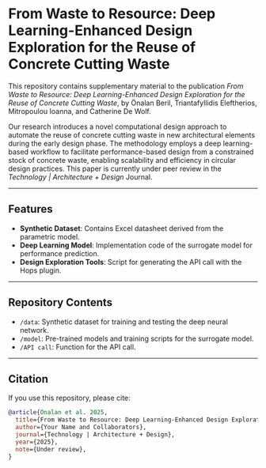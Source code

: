 # From Waste to Resource: Deep Learning-Enhanced Design Exploration for the Reuse of Concrete Cutting Waste

This repository contains supplementary material to the publication *From Waste to Resource: Deep Learning-Enhanced Design Exploration for the Reuse of Concrete Cutting Waste*, by Önalan Beril, Triantafyllidis Eleftherios, Mitropoulou Ioanna, and Catherine De Wolf.

Our research introduces a novel computational design approach to automate the reuse of concrete cutting waste in new architectural elements during the early design phase. The methodology employs a deep learning-based workflow to facilitate performance-based design from a constrained stock of concrete waste, enabling scalability and efficiency in circular design practices. This paper is currently under peer review in the *Technology | Architecture + Design* Journal.

---

## Features
- **Synthetic Dataset**: Contains Excel datasheet derived from the parametric model.
- **Deep Learning Model**: Implementation code of the surrogate model for performance prediction.
- **Design Exploration Tools**: Script for generating the API call with the Hops plugin.

---

## Repository Contents
- `/data`: Synthetic dataset for training and testing the deep neural network.
- `/model`: Pre-trained models and training scripts for the surrogate model.
- `/API call`: Function for the API call.

---

## Citation
If you use this repository, please cite:

```bibtex
@article{Onalan et al. 2025,
  title={From Waste to Resource: Deep Learning-Enhanced Design Exploration for the Reuse of Concrete Cutting Waste},
  author={Your Name and Collaborators},
  journal={Technology | Architecture + Design},
  year={2025},
  note={Under review},
}
